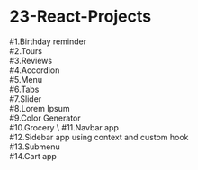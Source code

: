 # 23-React-Projects

#1.Birthday reminder\
#2.Tours\
#3.Reviews \
#4.Accordion \
#5.Menu \
#6.Tabs \
#7.Slider \
#8.Lorem Ipsum \
#9.Color Generator \
#10.Grocery \ 
#11.Navbar app \
#12.Sidebar app using context and custom hook \
#13.Submenu \
#14.Cart app
